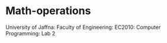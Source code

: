 # Math-operations
University of Jaffna: Faculty of Engineering: EC2010: Computer Programming: Lab 2
